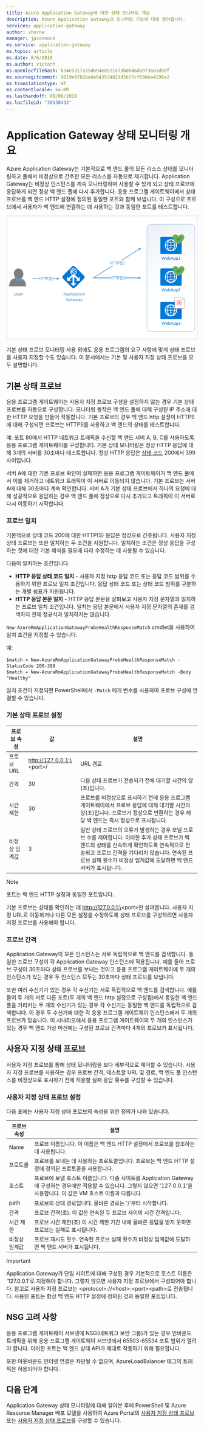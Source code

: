```yaml
---
title: Azure Application Gateway에 대한 상태 모니터링 개요
description: Azure Application Gateway의 모니터링 기능에 대해 알아봅니다.
services: application-gateway
author: vhorne
manager: jpconnock
ms.service: application-gateway
ms.topic: article
ms.date: 8/6/2018
ms.author: victorh
ms.openlocfilehash: b34e5317a35d694e8521e73b0846da973661d9df
ms.sourcegitcommit: 9819e9782be4a943534829d5b77cf60dea4290a2
ms.translationtype: HT
ms.contentlocale: ko-KR
ms.lasthandoff: 08/06/2018
ms.locfileid: "39530432"
---
```

# <a name="application-gateway-health-monitoring-overview"></a>Application Gateway 상태 모니터링 개요

Azure Application Gateway는 기본적으로 백 엔드 풀의 모든 리소스 상태를 모니터링하고 풀에서 비정상으로 간주한 모든 리소스를 자동으로 제거합니다. Application Gateway는 비정상 인스턴스를 계속 모니터링하며 사용할 수 있게 되고 상태 프로브에 응답하게 되면 정상 백 엔드 풀에 다시 추가합니다. 응용 프로그램 게이트웨이에서 상태 프로브를 백 엔드 HTTP 설정에 정의된 동일한 포트와 함께 보냅니다. 이 구성으로 프로브에서 사용자가 백 엔드에 연결하는 데 사용하는 것과 동일한 포트를 테스트합니다.

![Application Gateway 프로브 예제][1]

기본 상태 프로브 모니터링 사용 외에도 응용 프로그램의 요구 사항에 맞게 상태 프로브를 사용자 지정할 수도 있습니다. 이 문서에서는 기본 및 사용자 지정 상태 프로브를 모두 설명합니다.

## <a name="default-health-probe"></a>기본 상태 프로브

응용 프로그램 게이트웨이는 사용자 지정 프로브 구성을 설정하지 않는 경우 기본 상태 프로브를 자동으로 구성합니다. 모니터링 동작은 백 엔드 풀에 대해 구성된 IP 주소에 대한 HTTP 요청을 만들어 작동합니다. 기본 프로브의 경우 백 엔드 http 설정이 HTTPS에 대해 구성되면 프로브는 HTTPS를 사용하고 백 엔드의 상태를 테스트합니다.

예: 포트 80에서 HTTP 네트워크 트래픽을 수신할 백 엔드 서버 A, B, C를 사용하도록 응용 프로그램 게이트웨이를 구성합니다. 기본 상태 모니터링은 정상 HTTP 응답에 대해 3개의 서버를 30초마다 테스트합니다. 정상 HTTP 응답은 [상태 코드](https://msdn.microsoft.com/library/aa287675.aspx) 200에서 399 사이입니다.

서버 A에 대한 기본 프로브 확인이 실패하면 응용 프로그램 게이트웨이가 백 엔드 풀에서 이를 제거하고 네트워크 트래픽이 이 서버로 이동되지 않습니다. 기본 프로브는 서버 A에 대해 30초마다 계속 확인합니다. 서버 A가 기본 상태 프로브에서 하나의 요청에 대해 성공적으로 응답하는 경우 백 엔드 풀에 정상으로 다시 추가되고 트래픽이 이 서버로 다시 이동하기 시작합니다.

### <a name="probe-matching"></a>프로브 일치

기본적으로 상태 코드 200에 대한 HTTP(S) 응답은 정상으로 간주됩니다. 사용자 지정 상태 프로브는 또한 일치하는 두 조건을 지원합니다. 일치하는 조건은 정상 응답을 구성하는 것에 대한 기본 해석을 필요에 따라 수정하는 데 사용될 수 있습니다.

다음이 일치하는 조건입니다. 

- **HTTP 응답 상태 코드 일치** - 사용자 지정 http 응답 코드 또는 응답 코드 범위를 수용하기 위한 프로브 일치 조건입니다. 응답 상태 코드 또는 상태 코드 범위를 구분하는 개별 쉼표가 지원됩니다.
- **HTTP 응답 본문 일치** - HTTP 응답 본문을 살펴보고 사용자 지정 문자열과 일치하는 프로브 일치 조건입니다. 일치는 응답 본문에서 사용자 지정 문자열의 존재를 검색하되 전체 정규식과 일치하지는 않습니다.

`New-AzureRmApplicationGatewayProbeHealthResponseMatch` cmdlet을 사용하여 일치 조건을 지정할 수 있습니다.

예: 

```
$match = New-AzureRmApplicationGatewayProbeHealthResponseMatch -StatusCode 200-399
$match = New-AzureRmApplicationGatewayProbeHealthResponseMatch -Body "Healthy"
```
일치 조건이 지정되면 PowerShell에서 `-Match` 매개 변수를 사용하여 프로브 구성에 연결할 수 있습니다.

### <a name="default-health-probe-settings"></a>기본 상태 프로브 설정

| 프로브 속성 | 값 | 설명 |
| --- | --- | --- |
| 프로브 URL |http://127.0.0.1:\<port\>/ |URL 경로 |
| 간격 |30 |다음 상태 프로브가 전송되기 전에 대기할 시간의 양(초)입니다.|
| 시간 제한 |30 |프로브를 비정상으로 표시하기 전에 응용 프로그램 게이트웨이에서 프로브 응답에 대해 대기할 시간의 양(초)입니다. 프로브가 정상으로 반환하는 경우 해당 백 엔드는 즉시 정상으로 표시됩니다.|
| 비정상 임계값 |3 |일반 상태 프로브의 오류가 발생하는 경우 보낼 프로브 수를 제어합니다. 이러한 추가 상태 프로브가 백 엔드의 상태를 신속하게 확인하도록 연속적으로 전송되고 프로브 간격을 기다리지 않습니다. 연속된 프로브 실패 횟수가 비정상 임계값에 도달하면 백 엔드 서버가 표시됩니다. |

> [!NOTE]
> 포트는 백 엔드 HTTP 설정과 동일한 포트입니다.

기본 프로브는 상태를 확인하는 데 http://127.0.0.1:\<port\>만 살펴봅니다. 사용자 지정 URL로 이동하거나 다른 모든 설정을 수정하도록 상태 프로브를 구성하려면 사용자 지정 프로브를 사용해야 합니다.

### <a name="probe-intervals"></a>프로브 간격

Application Gateway의 모든 인스턴스는 서로 독립적으로 백 엔드를 검색합니다. 동일한 프로브 구성이 각 Application Gateway 인스턴스에 적용됩니다. 예를 들어 프로브 구성이 30초마다 상태 프로브를 보내는 것이고 응용 프로그램 게이트웨이에 두 개의 인스턴스가 있는 경우 두 인스턴스 모두는 30초마다 상태 프로브를 보냅니다.

또한 여러 수신기가 있는 경우 각 수신기는 서로 독립적으로 백 엔드를 검색합니다. 예를 들어 두 개의 서로 다른 포트(두 개의 백 엔드 http 설정으로 구성됨)에서 동일한 백 엔드 풀을 가리키는 두 개의 수신기가 있는 경우 각 수신기는 동일한 백 엔드를 독립적으로 검색합니다. 이 경우 두 수신기에 대한 각 응용 프로그램 게이트웨이 인스턴스에서 두 개의 프로브가 있습니다. 이 시나리오에서 응용 프로그램 게이트웨이의 두 개의 인스턴스가 있는 경우 백 엔드 가상 머신에는 구성된 프로브 간격마다 4개의 프로브가 표시됩니다.

## <a name="custom-health-probe"></a>사용자 지정 상태 프로브

사용자 지정 프로브를 통해 상태 모니터링을 보다 세부적으로 제어할 수 있습니다. 사용자 지정 프로브를 사용하는 경우 프로브 간격, 테스트할 URL 및 경로, 백 엔드 풀 인스턴스를 비정상으로 표시하기 전에 허용할 실패 응답 횟수를 구성할 수 있습니다.

### <a name="custom-health-probe-settings"></a>사용자 지정 상태 프로브 설정

다음 표에는 사용자 지정 상태 프로브의 속성을 위한 정의가 나와 있습니다.

| 프로브 속성 | 설명 |
| --- | --- |
| Name |프로브 이름입니다. 이 이름은 백 엔드 HTTP 설정에서 프로브를 참조하는 데 사용됩니다. |
| 프로토콜 |프로브를 보내는 데 사용하는 프로토콜입니다. 프로브는 백 엔드 HTTP 설정에 정의된 프로토콜을 사용합니다. |
| 호스트 |프로브에 보낼 호스트 이름입니다. 다중 사이트를 Application Gateway에 구성하는 경우에만 적용할 수 있습니다. 그렇지 않으면 '127.0.0.1'을 사용합니다. 이 값은 VM 호스트 이름과 다릅니다. |
| path |프로브의 상대 경로입니다. 올바른 경로는 '/'부터 시작합니다. |
| 간격 |프로브 간격(초). 이 값은 연속된 두 프로브 사이의 시간 간격입니다. |
| 시간 제한 |프로브 시간 제한(초) 이 시간 제한 기간 내에 올바른 응답을 받지 못하면 프로브는 실패로 표시됩니다.  |
| 비정상 임계값 |프로브 재시도 횟수. 연속된 프로브 실패 횟수가 비정상 임계값에 도달하면 백 엔드 서버가 표시됩니다. |

> [!IMPORTANT]
> Application Gateway가 단일 사이트에 대해 구성된 경우 기본적으로 호스트 이름은 '127.0.0.1'로 지정해야 합니다. 그렇지 않으면 사용자 지정 프로브에서 구성되어야 합니다.
> 참고로 사용자 지정 프로브는 \<protocol\>://\<host\>:\<port\>\<path\>로 전송됩니다. 사용된 포트는 항상 백 엔드 HTTP 설정에 정의된 것과 동일한 포트입니다.

## <a name="nsg-considerations"></a>NSG 고려 사항

응용 프로그램 게이트웨이 서브넷에 NSG(네트워크 보안 그룹)가 있는 경우 인바운드 트래픽을 위해 응용 프로그램 게이트웨이 서브넷에서 65503-65534 포트 범위가 열려야 합니다. 이러한 포트는 백 엔드 상태 API가 제대로 작동하기 위해 필요합니다.

또한 아웃바운드 인터넷 연결은 차단될 수 없으며, AzureLoadBalancer 태그의 트래픽은 허용되어야 합니다.

## <a name="next-steps"></a>다음 단계
Application Gateway 상태 모니터링에 대해 알아본 후에 PowerShell 및 Azure Resource Manager 배포 모델을 사용하여 Azure Portal의 [사용자 지정 상태 프로브](application-gateway-create-probe-portal.md) 또는 [사용자 지정 상태 프로브](application-gateway-create-probe-ps.md)를 구성할 수 있습니다.

[1]: ./media/application-gateway-probe-overview/appgatewayprobe.png
